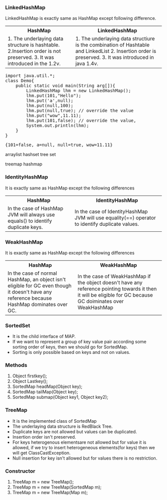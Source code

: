### LinkedHashMap
LinkedHashMap is exactly same as HashMap except following difference.

<table>
<tr>
<th>HashMap
</th>
<th>
LinkedHashMap
</th>
</tr>
<tr>
<td>
1. The underlaying data structure is hashtable.
2.Insertion order is not preserved.
3. It was introduced in the 1.2v.
</td>

<td>
1. The underlaying data structiure is the combination of Hashtable and LinkedList
2. Insertion order is preserved.
3. It was introduced in java 1.4v.
</td>
</tr>
</table>
<pre>
import java.util.*;
class Demo{
    public static void main(String arg[]){
        LinkedHashMap lhm = new LinkedHashMap();
        lhm.put(101,"Hello");
        lhm.put('a',null);
        lhm.put(null,100);
        lhm.put(null,true); // override the value
        lhm.put("wow",11.11);
        lhm.put(101,false); // override the value, 
        System.out.println(lhm);
    }
}
</pre>
<pre>
{101=false, a=null, null=true, wow=11.11}
</pre>

arraylist
hashset 
tree set

treemap
hashmap


### IdentityHashMap
It is exactly same as HashMap except the following differences

<table>
<tr>
<th> HashMap
</th>
<th> IdentityHashMap
</th>
</tr>


<tr>
<td>
In the case of HashMap JVM will always use equals() to identify duplicate keys.
</td>
<td>
In the case of IdentityHashMap JVM will use equality(==) operator to identify duplicate values.
</td>
</tr>
</table>

### WeakHashMap
It is exactly same as HashMap except the following differences
<table>
<tr>
<th>HashMap
</th>
<th>WeakHashMap
</th>
</tr>
<tr>
<td>
In the case of normal HashMap, an object isn't eligible for GC even though it doesn't have any reference because HashMap dominates over GC.
</td>
<td>
In the case of WeakHashMap if the object doesn't have any reference pointing towards it then it will be eligible for GC because GC doiminates over WeakHashMap
</td>
</tr>
</table>

### SortedSet
- It is the child interface of MAP.
- If we want to represent a group of key value pair according some sorting order of keys, then we should go for SortedMap. 
- Sorting is only possible based on keys and not on values.

### Methods
1. Object firstkey();
2. Object Lastkey();
3. SortedMap headMap(Object key);
4. SortedMap tailMap(Object key);
5. SortedMap submap(Object key1, Object key2);


### TreeMap
- It is the implemented class of SortedMap
- The underlaying data structure is RedBlack Tree.
- Duplicate keys are not allowed but values can be duplicated.
- Insertion order isn't preserved.
- For keys heterogenous elementsare not allowed but for value it is allowed, if we try to insert heterogeneous elements(for keys) then we will get ClassCastException.
- Null insertion for key isn't allowed but for values there is no restriction.

### Constructor
1. TreeMap m = new TreeMap();
2. TreeMap m = new TreeMap(SortedMap m);
3. TreeMap m = new TreeMap(Map m);

<!-- String
StringBuilder
StringBuffer -->
<!-- Tokeniser
RegularExpression

Serializable
 -->
<!-- Generics
Multithreading
JDBC
Aplet
JSP
Servlet
Switch

 -->